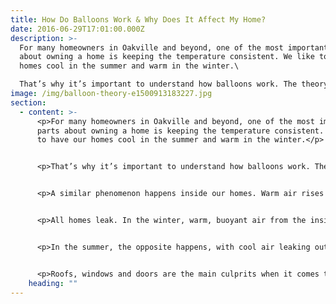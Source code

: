 ```yaml
---
title: How Do Balloons Work & Why Does It Affect My Home?
date: 2016-06-29T17:01:00.000Z
description: >-
  For many homeowners in Oakville and beyond, one of the most important parts
  about owning a home is keeping the temperature consistent. We like to have our
  homes cool in the summer and warm in the winter.\

  That’s why it’s important to understand how balloons work. The theory behind balloons states that objects with high density, like a helium balloon or a hot air balloon, will always rise. Hot air balloons rise because hot air has a higher density than cool air.
image: /img/balloon-theory-e1500913183227.jpg
section:
  - content: >-
      <p>For many homeowners in Oakville and beyond, one of the most important
      parts about owning a home is keeping the temperature consistent. We like
      to have our homes cool in the summer and warm in the winter.</p>


      <p>That’s why it’s important to understand how balloons work. The theory behind balloons states that objects with high density, like a helium balloon or a hot air balloon, will always rise. Hot air balloons rise because hot air has a higher density than cool air.</p>


      <p>A similar phenomenon happens inside our homes. Warm air rises in our homes because it is surrounded by cool, lower-density air. It wants to move into a space with lower density.</p>


      <p>All homes leak. In the winter, warm, buoyant air from the inside will leak out of your home through the spaces in the roof. At the same time, cool air will enter the bottom level of your house through the gaps in doors and windows. You will get a hot upstairs and a cool downstairs. Improper fittings on your windows and doors will lead to a more dramatic difference.</p>


      <p>In the summer, the opposite happens, with cool air leaking out and warm air leaking in. This is also how our homes lose air pressure. Any leaks in your roof, windows or doors can lead to a buildup of moisture in your windows, which causes mildew to form.</p>


      <p>Roofs, windows and doors are the main culprits when it comes to heat loss in the winter and cool air loss in the summer. That’s why it is so important to have your roof inspected regularly and have new windows installed if they’re starting to leak excessively. This will be the best way to prevent the growth of mildew in these parts of your home.</p>
    heading: ""
---
```

